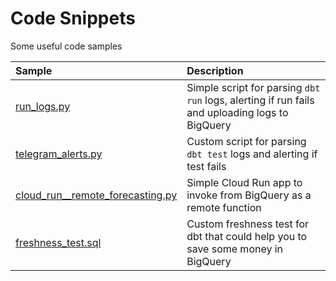 # Code Snippets

Some useful code samples 

| Sample | Description |
| :------------- | :------------------------------------------- | 
| [run_logs.py](https://github.com/Zzdoba/code_snippets/blob/main/Py/run_logs.py) | Simple script for parsing `dbt run` logs, alerting if run fails and uploading logs to BigQuery |
| [telegram_alerts.py](https://github.com/Zzdoba/code_snippets/blob/main/Py/telegram_alerts.py) | Custom script for parsing `dbt test` logs and alerting if test fails |
| [cloud_run__remote_forecasting.py](https://github.com/Zzdoba/code_snippets/blob/main/Py/cloud_run__remote_forecasting.py) | Simple Cloud Run app to invoke from BigQuery as a remote function |
| [freshness_test.sql](https://github.com/Zzdoba/code_snippets/blob/main/SQL/freshness_test.sql) | Custom freshness test for dbt that could help you to save some money in BigQuery |